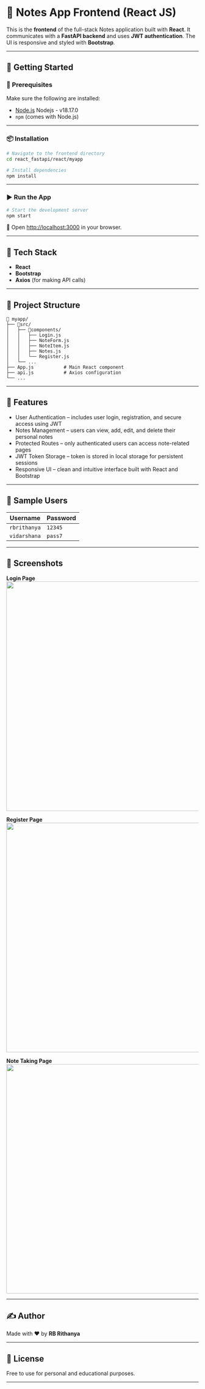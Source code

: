 # 📝 Notes App Frontend (React JS)

This is the **frontend** of the full-stack Notes application built with **React**. It communicates with a **FastAPI backend** and uses **JWT authentication**. The UI is responsive and styled with **Bootstrap**.

---

## 🚀 Getting Started

### 🔧 Prerequisites

Make sure the following are installed:

- [Node.js](https://nodejs.org/) 
  Nodejs - v18.17.0
- `npm` (comes with Node.js)

---

### 📦 Installation

```bash
# Navigate to the frontend directory
cd react_fastapi/react/myapp

# Install dependencies
npm install
```

---

### ▶️ Run the App

```bash
# Start the development server
npm start
```

🔗 Open [http://localhost:3000](http://localhost:3000) in your browser.

---

## 🧰 Tech Stack

- **React**
- **Bootstrap**
- **Axios** (for making API calls)

---

## 📂 Project Structure

```
📁 myapp/
├── 📂src/
│   ├── 📂components/
│   │   ├── Login.js
│   │   ├── NoteForm.js
│   │   ├── NoteItem.js
│   │   ├── Notes.js
│   │   └── Register.js
│   └── ...
├── App.js           # Main React component
├── api.js           # Axios configuration
└── ...

```

---

## 🔐 Features

- User Authentication – includes user login, registration, and secure access using JWT
- Notes Management – users can view, add, edit, and delete their personal notes
- Protected Routes – only authenticated users can access note-related pages
- JWT Token Storage – token is stored in local storage for persistent sessions
- Responsive UI – clean and intuitive interface built with React and Bootstrap

---

## 👥 Sample Users

| Username     | Password |
| ------------ | -------- |
| `rbrithanya` | `12345`  |
| `vidarshana` | `pass7`  |

---

## 📸 Screenshots

**Login Page**  
<img src="https://github.com/user-attachments/assets/b4ac8eac-fd54-408f-8af8-3a6d227b1411" width="600">

**Register Page**  
<img src="https://github.com/user-attachments/assets/b4bf6b86-df5a-4eed-9bca-6bc2d6a3ce18" width="600">

**Note Taking Page**  
<img src="https://github.com/user-attachments/assets/28c612e6-d6a3-45a7-b3f9-79a5ab6c411a" width="600">

---

## ✍️ Author

Made with ❤️ by **RB Rithanya**

---

## 📜 License

Free to use for personal and educational purposes.

---
